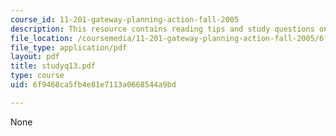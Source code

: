 ```yaml
---
course_id: 11-201-gateway-planning-action-fall-2005
description: This resource contains reading tips and study questions on session 13.
file_location: /coursemedia/11-201-gateway-planning-action-fall-2005/6f9468ca5fb4e81e7113a0668544a9bd_studyq13.pdf
file_type: application/pdf
layout: pdf
title: studyq13.pdf
type: course
uid: 6f9468ca5fb4e81e7113a0668544a9bd

---
```

None